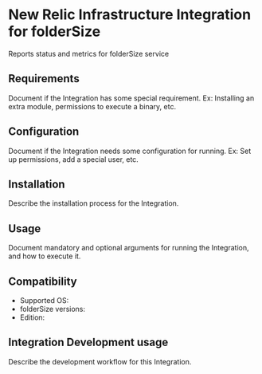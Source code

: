 # New Relic Infrastructure Integration for folderSize

Reports status and metrics for folderSize service

## Requirements

Document if the Integration has some special requirement. Ex: Installing an
extra module, permissions to execute a binary, etc.

## Configuration

Document if the Integration needs some configuration for running. Ex: Set
up permissions, add a special user, etc.

## Installation

Describe the installation process for the Integration.

## Usage

Document mandatory and optional arguments for running the Integration, and how to execute it.

## Compatibility

* Supported OS: 
* folderSize versions:
* Edition: 

## Integration Development usage

Describe the development workflow for this Integration.